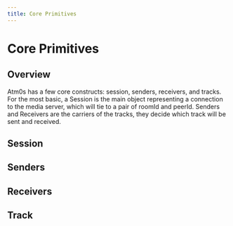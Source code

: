 ```yaml
---
title: Core Primitives
---
```


# Core Primitives

##  Overview
Atm0s has a few core constructs: session, senders, receivers, and tracks. For the most basic,
a Session is the main object representing a connection to the media server, which will tie to a pair of roomId and peerId.
Senders and Receivers are the carriers of the tracks, they decide which track will be sent and received.

## Session

## Senders

## Receivers

## Track

